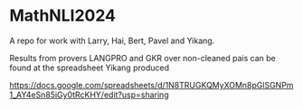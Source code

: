# MathNLI2024
A repo for work with Larry, Hai, Bert, Pavel and Yikang.

Results from provers LANGPRO and GKR over non-cleaned pais can be found at the spreadsheet Yikang produced

https://docs.google.com/spreadsheets/d/1N8TRUGKQMyXOMn8pGlSGNPm1_AY4eSn85iGy0tRcKHY/edit?usp=sharing
